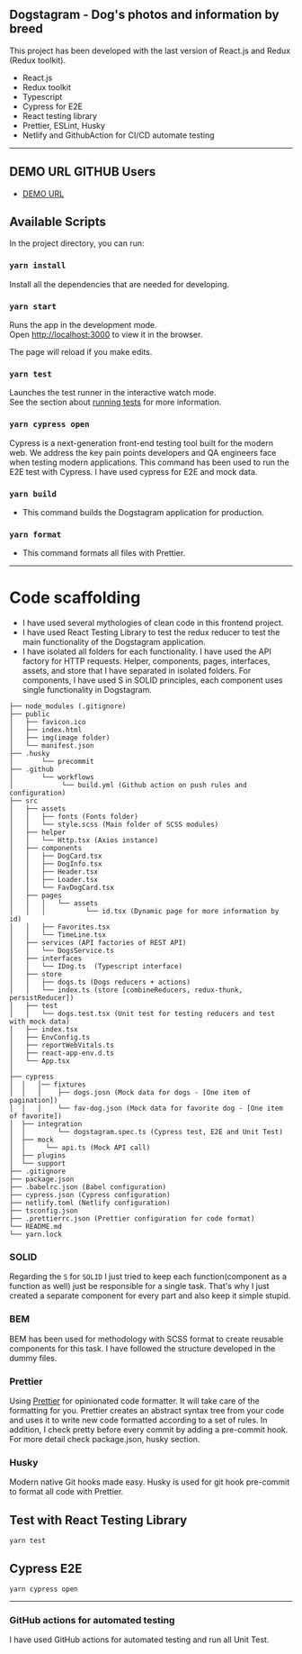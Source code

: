 ## Dogstagram - Dog's photos and information by breed

This project has been developed with the last version of React.js and Redux (Redux toolkit).

- React.js
- Redux toolkit
- Typescript
- Cypress for E2E
- React testing library
- Prettier, ESLint, Husky
- Netlify and GithubAction for CI/CD automate testing

---

## DEMO URL GITHUB Users

- [DEMO URL](https://dogstagram-react.netlify.app/)

## Available Scripts

In the project directory, you can run:

### `yarn install`

Install all the dependencies that are needed for developing.

### `yarn start`

Runs the app in the development mode.\
Open [http://localhost:3000](http://localhost:3000) to view it in the browser.

The page will reload if you make edits.

### `yarn test`

Launches the test runner in the interactive watch mode.\
See the section about [running tests](https://facebook.github.io/create-react-app/docs/running-tests) for more information.

### `yarn cypress open`

Cypress is a next-generation front-end testing tool built for the modern web. We address the key pain points developers and QA engineers face when testing modern applications.
This command has been used to run the E2E test with Cypress. I have used cypress for E2E and mock data.

### `yarn build`

- This command builds the Dogstagram application for production.

### `yarn format`

- This command formats all files with Prettier.

---

# Code scaffolding

- I have used several mythologies of clean code in this frontend project.
- I have used React Testing Library to test the redux reducer to test the main functionality of the Dogstagram application.
- I have isolated all folders for each functionality. I have used the API factory for HTTP requests. Helper, components, pages, interfaces, assets, and store that I have separated in isolated folders. For components, I have used S in SOLID principles, each component uses single functionality in Dogstagram.

```
├── node_modules (.gitignore)
├── public
│   ├── favicon.ico
│   ├── index.html
│   ├── img(image folder)
│   └── manifest.json
├── .husky
│       └── precommit
├── .github
│       └── workflows
│            └── build.yml (Github action on push rules and configuration)
├── src
│   ├── assets
│   │   ├── fonts (Fonts folder)
│   │   └── style.scss (Main folder of SCSS modules)
│   ├── helper
│   │   └── Http.tsx (Axios instance)
│   ├── components
│   │   ├── DogCard.tsx
│   │   ├── DogInfo.tsx
│   │   ├── Header.tsx
│   │   ├── Loader.tsx
│   │   └── FavDogCard.tsx
│   ├── pages
│   │   │   └── assets
│   │   │          └── id.tsx (Dynamic page for more information by id)
│   │   ├── Favorites.tsx
│   │   └── TimeLine.tsx
│   ├── services (API factories of REST API)
│   │   └── DogsService.ts
│   ├── interfaces
│   │   └── IDog.ts  (Typescript interface)
│   ├── store
│   │   ├── dogs.ts (Dogs reducers + actions)
│   │   └── index.ts (store [combineReducers, redux-thunk, persistReducer])
│   ├── test
│   │   └── dogs.test.tsx (Unit test for testing reducers and test with mock data)
│   ├── index.tsx
│   ├── EnvConfig.ts
│   ├── reportWebVitals.ts
│   ├── react-app-env.d.ts
│   └── App.tsx
│
├── cypress
│  │   │── fixtures
│  │   │    ├── dogs.josn (Mock data for dogs - [One item of pagination])
│  │   │    └── fav-dog.json (Mock data for favorite dog - [One item of favorite])
│  ├── integration
│  │        └── dogstagram.spec.ts (Cypress test, E2E and Unit Test)
│  ├── mock
│  │     └── api.ts (Mock API call)
│  ├── plugins
│  └── support
├── .gitignore
├── package.json
├── .babelrc.json (Babel configuration)
├── cypress.json (Cypress configuration)
├── netlify.toml (Netlify configuration)
├── tsconfig.json
├── .prettierrc.json (Prettier configuration for code format)
└── README.md
└── yarn.lock
```

### SOLID

Regarding the `S` for `SOLID` I just tried to keep each function(component as a function as well)
just be responsible for a single task. That's why I just created a separate component for every part
and also keep it simple stupid.

### BEM

BEM has been used for methodology with SCSS format to create reusable components for this task. I have followed the structure developed in the dummy files.

### Prettier

Using [Prettier](https://prettier.io/) for opinionated code formatter.
It will take care of the formatting for you.
Prettier creates an abstract syntax tree from your code and uses it to write new code formatted according to a set of rules.
In addition, I check pretty before every commit by adding a pre-commit hook. For more detail check package.json, husky section.

### Husky

Modern native Git hooks made easy. Husky is used for git hook pre-commit to format all code with Prettier.

## Test with React Testing Library

`yarn test`

## Cypress E2E

`yarn cypress open`

---

### GitHub actions for automated testing

I have used GitHub actions for automated testing and run all Unit Test.

